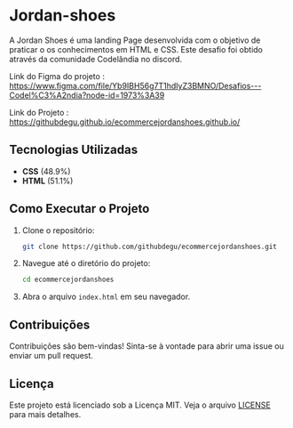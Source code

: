 # Jordan-shoes
A Jordan Shoes é uma landing Page desenvolvida com o objetivo de praticar o os conhecimentos em HTML e CSS. Este desafio foi obtido através da comunidade Codelândia no discord.

Link do Figma do projeto : https://www.figma.com/file/Yb9IBH56g7T1hdIyZ3BMNO/Desafios---Codel%C3%A2ndia?node-id=1973%3A39

Link do Projeto : https://githubdegu.github.io/ecommercejordanshoes.github.io/

## Tecnologias Utilizadas

- **CSS** (48.9%)
- **HTML** (51.1%)

## Como Executar o Projeto

1. Clone o repositório:
   ```bash
   git clone https://github.com/githubdegu/ecommercejordanshoes.git
   ```
2. Navegue até o diretório do projeto:
   ```bash
   cd ecommercejordanshoes
   ```
3. Abra o arquivo `index.html` em seu navegador.

## Contribuições

Contribuições são bem-vindas! Sinta-se à vontade para abrir uma issue ou enviar um pull request.

## Licença

Este projeto está licenciado sob a Licença MIT. Veja o arquivo [LICENSE](LICENSE) para mais detalhes.
